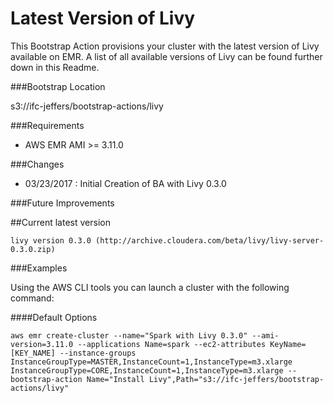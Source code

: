 Latest Version of Livy
==========================
This Bootstrap Action provisions your cluster with the latest version of Livy available on EMR. A list of all available versions of Livy can be found further down in this Readme. 

###Bootstrap Location

s3://ifc-jeffers/bootstrap-actions/livy


###Requirements

- AWS EMR AMI >= 3.11.0


###Changes

- 03/23/2017 : Initial Creation of BA with Livy 0.3.0

###Future Improvements


##Current latest version
```
livy version 0.3.0 (http://archive.cloudera.com/beta/livy/livy-server-0.3.0.zip)
```


###Examples

Using the AWS CLI tools you can launch a cluster with the following command: 


####Default Options

```
aws emr create-cluster --name="Spark with Livy 0.3.0" --ami-version=3.11.0 --applications Name=spark --ec2-attributes KeyName=[KEY_NAME] --instance-groups InstanceGroupType=MASTER,InstanceCount=1,InstanceType=m3.xlarge InstanceGroupType=CORE,InstanceCount=1,InstanceType=m3.xlarge --bootstrap-action Name="Install Livy",Path="s3://ifc-jeffers/bootstrap-actions/livy"
```


